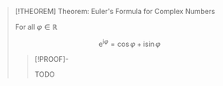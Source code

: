 >[!THEOREM] Theorem: Euler's Formula for Complex Numbers
>
>For all $\varphi \in \mathbb{R}$
>
>$$
>\mathrm{e}^{\mathrm{i}\varphi} = \cos\varphi +\mathrm{i}\sin\varphi
>$$
>
>>[!PROOF]-
>>
>>TODO
>>